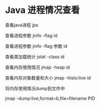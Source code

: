 # Java 进程情况查看
查看java进程
jps

查看进程参数
jinfo -flag id

查看进程参数
jinfo -flag 参数 id

查看类加载统计
jstat -class id

查看内存使用情况
jmap -heap id

查看内存对象数量和大小
jmap -histo:live id

将内存使用情况dump到文件中

jmap -dump:live,format=b,file=filename PID 

